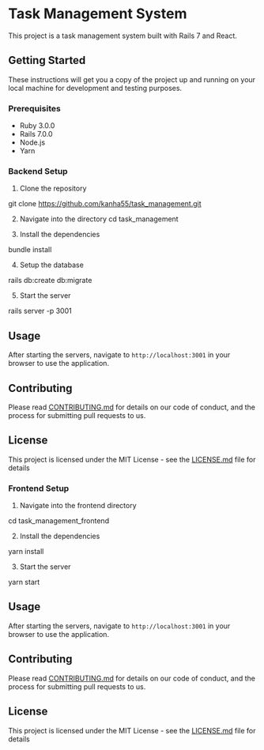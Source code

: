 
# Task Management System

This project is a task management system built with Rails 7 and React.

## Getting Started

These instructions will get you a copy of the project up and running on your local machine for development and testing purposes.

### Prerequisites

- Ruby 3.0.0
- Rails 7.0.0
- Node.js
- Yarn

### Backend Setup

1. Clone the repository

git clone https://github.com/kanha55/task_management.git

2. Navigate into the directory
cd task_management

3. Install the dependencies

bundle install

4. Setup the database

rails db:create db:migrate


5. Start the server

rails server -p 3001
## Usage

After starting the servers, navigate to `http://localhost:3001` in your browser to use the application.

## Contributing

Please read [CONTRIBUTING.md](https://gist.github.com/yourusername/yourcontributingmdlink) for details on our code of conduct, and the process for submitting pull requests to us.

## License

This project is licensed under the MIT License - see the [LICENSE.md](LICENSE.md) file for details




### Frontend Setup

1. Navigate into the frontend directory

cd task_management_frontend



2. Install the dependencies

yarn install

3. Start the server

yarn start


## Usage

After starting the servers, navigate to `http://localhost:3001` in your browser to use the application.

## Contributing

Please read [CONTRIBUTING.md](https://gist.github.com/yourusername/yourcontributingmdlink) for details on our code of conduct, and the process for submitting pull requests to us.

## License

This project is licensed under the MIT License - see the [LICENSE.md](LICENSE.md) file for details
